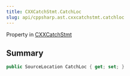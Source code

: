 ```yaml
---
title: CXXCatchStmt.CatchLoc
slug: api/cppsharp.ast.cxxcatchstmt.catchloc
---
```

Property in [CXXCatchStmt](/api/cppsharp/ast/cxxcatchstmt)

## Summary



```csharp
public SourceLocation CatchLoc { get; set; }
```

